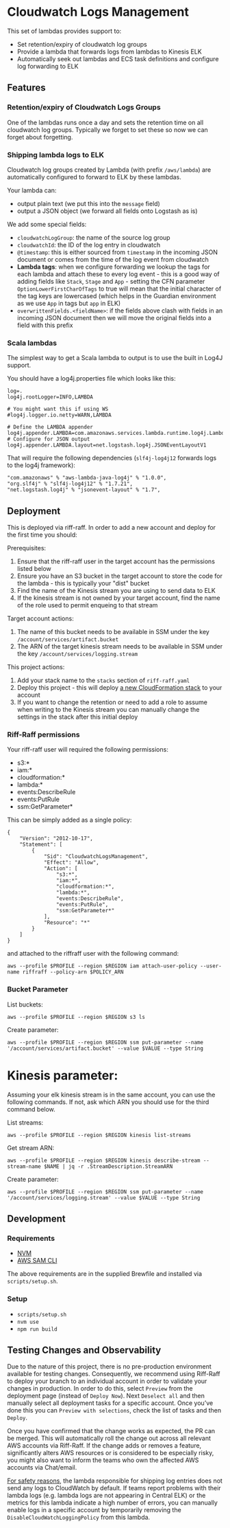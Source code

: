 Cloudwatch Logs Management
==========================

This set of lambdas provides support to:
 - Set retention/expiry of cloudwatch log groups
 - Provide a lambda that forwards logs from lambdas to Kinesis ELK
 - Automatically seek out lambdas and ECS task definitions and configure log forwarding to ELK

Features
--------

### Retention/expiry of Cloudwatch Logs Groups
One of the lambdas runs once a day and sets the retention time on all cloudwatch log groups. Typically we forget to set these so now we can forget about forgetting.

### Shipping lambda logs to ELK
Cloudwatch log groups created by Lambda (with prefix `/aws/lambda`) are automatically configured to forward to ELK by these lambdas.

Your lambda can:
 - output plain text (we put this into the `message` field)
 - output a JSON object (we forward all fields onto Logstash as is)

We add some special fields:
 - `cloudwatchLogGroup`: the name of the source log group
 - `cloudwatchId`: the ID of the log entry in cloudwatch
 - `@timestamp`: this is either sourced from `timestamp` in the incoming JSON document or comes from the time of the log event from cloudwatch
 - **Lambda tags**: when we configure forwarding we lookup the tags for each lambda and attach these to every log event - this is a good way of adding fields like `Stack`, `Stage` and `App` - setting the CFN parameter `OptionLowerFirstCharOfTags` to true will mean that the initial character of the tag keys are lowercased (which helps in the Guardian environment as we use `App` in tags but `app` in ELK)
 - `overwrittenFields.<fieldName>`: if the fields above clash with fields in an incoming JSON document then we will move the original fields into a field with this prefix

### Scala lambdas
The simplest way to get a Scala lambda to output is to use the built in Log4J support.

You should have a log4j.properties file which looks like this:
```
log=.
log4j.rootLogger=INFO,LAMBDA

# You might want this if using WS
#log4j.logger.io.netty=WARN,LAMBDA

# Define the LAMBDA appender
log4j.appender.LAMBDA=com.amazonaws.services.lambda.runtime.log4j.LambdaAppender
# Configure for JSON output
log4j.appender.LAMBDA.layout=net.logstash.log4j.JSONEventLayoutV1
```

That will require the following dependencies (`slf4j-log4j12` forwards logs to the log4j framework):
```
"com.amazonaws" % "aws-lambda-java-log4j" % "1.0.0",
"org.slf4j" % "slf4j-log4j12" % "1.7.21",
"net.logstash.log4j" % "jsonevent-layout" % "1.7",
```

Deployment
----------

This is deployed via riff-raff. In order to add a new account and deploy for the first time you should:

Prerequisites:

 1. Ensure that the riff-raff user in the target account has the permissions listed below
 1. Ensure you have an S3 bucket in the target account to store the code for the lambda - this is typically your "dist" bucket
 1. Find the name of the Kinesis stream you are using to send data to ELK
 1. If the kinesis stream is not owned by your target account, find the name of the role used to permit enqueing to that stream

Target account actions:

 1. The name of this bucket needs to be available in SSM under the key `/account/services/artifact.bucket`
 1. The ARN of the target kinesis stream needs to be available in SSM under the key `/account/services/logging.stream`

This project actions:

 1. Add your stack name to the `stacks` section of `riff-raff.yaml`
 1. Deploy this project - this will deploy [a new CloudFormation stack](./template.yaml) to your account
 1. If you want to change the retention or need to add a role to assume when writing to the Kinesis stream you can manually change the settings in the stack after this initial deploy

### Riff-Raff permissions

Your riff-raff user will required the following permissions:

 - s3:*
 - iam:*
 - cloudformation:*
 - lambda:*
 - events:DescribeRule
 - events:PutRule
 - ssm:GetParameter*

This can be simply added as a single policy:

```
{
    "Version": "2012-10-17",
    "Statement": [
        {
            "Sid": "CloudwatchLogsManagement",
            "Effect": "Allow",
            "Action": [
                "s3:*",
                "iam:*",
                "cloudformation:*",
                "lambda:*",
                "events:DescribeRule",
                "events:PutRule",
                "ssm:GetParameter*"
            ],
            "Resource": "*"
        }
    ]
}
```

and attached to the riffraff user with the following command:

```
aws --profile $PROFILE --region $REGION iam attach-user-policy --user-name riffraff --policy-arn $POLICY_ARN 
```

### Bucket Parameter

List buckets:
```
aws --profile $PROFILE --region $REGION s3 ls
```

Create parameter:
```
aws --profile $PROFILE --region $REGION ssm put-parameter --name '/account/services/artifact.bucket' --value $VALUE --type String
```

# Kinesis parameter:

Assuming your elk kinesis stream is in the same account, you can use the following commands.  If not, ask which ARN you should use for
the third command below.

List streams:
```
aws --profile $PROFILE --region $REGION kinesis list-streams
```

Get stream ARN:
```
aws --profile $PROFILE --region $REGION kinesis describe-stream --stream-name $NAME | jq -r .StreamDescription.StreamARN
```

Create parameter:
```
aws --profile $PROFILE --region $REGION ssm put-parameter --name '/account/services/logging.stream' --value $VALUE --type String
```


Development
-----------

### Requirements

* [NVM](https://github.com/creationix/nvm)
* [AWS SAM CLI](https://docs.aws.amazon.com/serverless-application-model/latest/developerguide/what-is-sam.html)

The above requirements are in the supplied Brewfile and installed via `scripts/setup.sh`.

### Setup

* `scripts/setup.sh`
* `nvm use`
* `npm run build`

Testing Changes and Observability
---------------------------------

Due to the nature of this project, there is no pre-production environment available for testing changes. Consequently, we recommend using Riff-Raff to deploy your branch to an individual account in order to validate your changes in production. In order to do this, select `Preview` from the deployment page (instead of `Deploy Now`). Next `Deselect all` and then manually select all deployment tasks for a specific account. Once you’ve done this you can `Preview with selections`, check the list of tasks and then `Deploy`.

Once you have confirmed that the change works as expected, the PR can be merged. This will automatically roll the change out across all relevant AWS accounts via Riff-Raff. If the change adds or removes a feature, significantly alters AWS resources or is considered to be especially risky, you might also want to inform the teams who own the affected AWS accounts via Chat/email. 

[For safety reasons](https://github.com/guardian/cloudwatch-logs-management/pull/112), the lambda responsible for shipping log entries does not send any logs to CloudWatch by default. If teams report problems with their lambda logs (e.g. lambda logs are not appearing in Central ELK) or the metrics for this lambda indicate a high number of errors, you can manually enable logs in a specific account by temporarily removing the `DisableCloudWatchLoggingPolicy` from this lambda.
